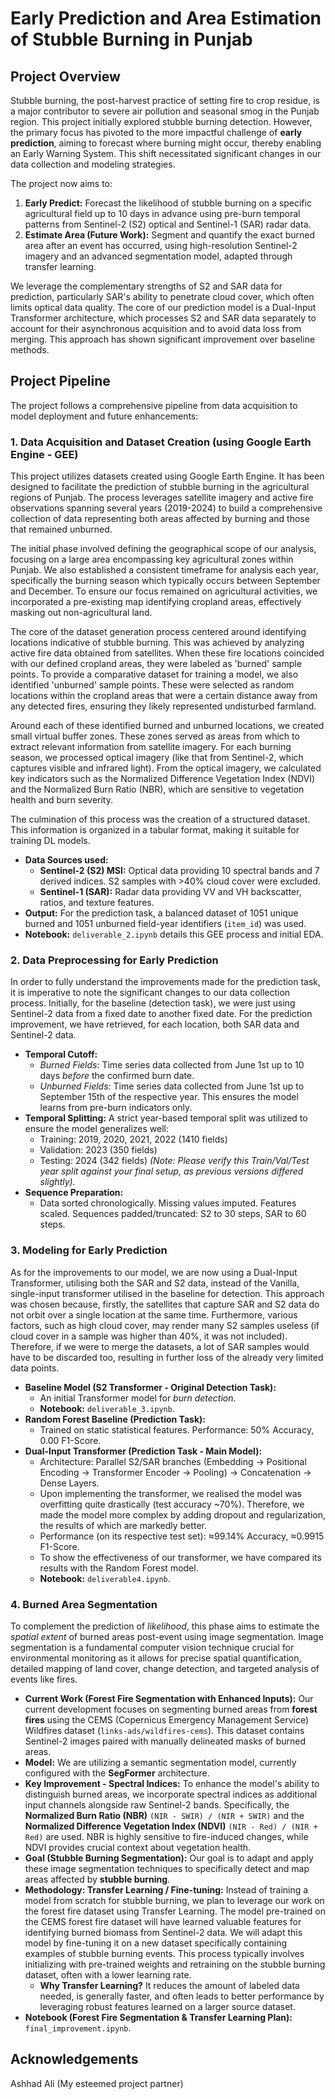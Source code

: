 # Early Prediction and Area Estimation of Stubble Burning in Punjab

## Project Overview

Stubble burning, the post-harvest practice of setting fire to crop residue, is a major contributor to severe air pollution and seasonal smog in the Punjab region. This project initially explored stubble burning detection. However, the primary focus has pivoted to the more impactful challenge of **early prediction**, aiming to forecast where burning might occur, thereby enabling an Early Warning System. This shift necessitated significant changes in our data collection and modeling strategies.

The project now aims to:
1.  **Early Predict:** Forecast the likelihood of stubble burning on a specific agricultural field up to 10 days in advance using pre-burn temporal patterns from Sentinel-2 (S2) optical and Sentinel-1 (SAR) radar data.
2.  **Estimate Area (Future Work):** Segment and quantify the exact burned area after an event has occurred, using high-resolution Sentinel-2 imagery and an advanced segmentation model, adapted through transfer learning.

We leverage the complementary strengths of S2 and SAR data for prediction, particularly SAR's ability to penetrate cloud cover, which often limits optical data quality. The core of our prediction model is a Dual-Input Transformer architecture, which processes S2 and SAR data separately to account for their asynchronous acquisition and to avoid data loss from merging. This approach has shown significant improvement over baseline methods.

## Project Pipeline

The project follows a comprehensive pipeline from data acquisition to model deployment and future enhancements:

### 1. Data Acquisition and Dataset Creation (using Google Earth Engine - GEE)

This project utilizes datasets created using Google Earth Engine. It has been designed to facilitate the prediction of stubble burning in the agricultural regions of Punjab. The process leverages satellite imagery and active fire observations spanning several years (2019-2024) to build a comprehensive collection of data representing both areas affected by burning and those that remained unburned.

The initial phase involved defining the geographical scope of our analysis, focusing on a large area encompassing key agricultural zones within Punjab. We also established a consistent timeframe for analysis each year, specifically the burning season which typically occurs between September and December. To ensure our focus remained on agricultural activities, we incorporated a pre-existing map identifying cropland areas, effectively masking out non-agricultural land.

The core of the dataset generation process centered around identifying locations indicative of stubble burning. This was achieved by analyzing active fire data obtained from satellites. When these fire locations coincided with our defined cropland areas, they were labeled as 'burned' sample points. To provide a comparative dataset for training a model, we also identified 'unburned' sample points. These were selected as random locations within the cropland areas that were a certain distance away from any detected fires, ensuring they likely represented undisturbed farmland.

Around each of these identified burned and unburned locations, we created small virtual buffer zones. These zones served as areas from which to extract relevant information from satellite imagery. For each burning season, we processed optical imagery (like that from Sentinel-2, which captures visible and infrared light). From the optical imagery, we calculated key indicators such as the Normalized Difference Vegetation Index (NDVI) and the Normalized Burn Ratio (NBR), which are sensitive to vegetation health and burn severity.

The culmination of this process was the creation of a structured dataset. This information is organized in a tabular format, making it suitable for training DL models.

* **Data Sources used:**
    * **Sentinel-2 (S2) MSI:** Optical data providing 10 spectral bands and 7 derived indices. S2 samples with >40% cloud cover were excluded.
    * **Sentinel-1 (SAR):** Radar data providing VV and VH backscatter, ratios, and texture features.
* **Output:** For the prediction task, a balanced dataset of 1051 unique burned and 1051 unburned field-year identifiers (`item_id`) was used.
* **Notebook:** `deliverable_2.ipynb` details this GEE process and initial EDA.

### 2. Data Preprocessing for Early Prediction

In order to fully understand the improvements made for the prediction task, it is imperative to note the significant changes to our data collection process. Initially, for the baseline (detection task), we were just using Sentinel-2 data from a fixed date to another fixed date. For the prediction improvement, we have retrieved, for each location, both SAR data and Sentinel-2 data.

* **Temporal Cutoff:**
    * *Burned Fields:* Time series data collected from June 1st up to 10 days *before* the confirmed burn date.
    * *Unburned Fields:* Time series data collected from June 1st up to September 15th of the respective year. This ensures the model learns from pre-burn indicators only.
* **Temporal Splitting:** A strict year-based temporal split was utilized to ensure the model generalizes well:
    * Training: 2019, 2020, 2021, 2022 (1410 fields)
    * Validation: 2023 (350 fields)
    * Testing: 2024 (342 fields) *(Note: Please verify this Train/Val/Test year split against your final setup, as previous versions differed slightly).*
* **Sequence Preparation:**
    * Data sorted chronologically. Missing values imputed. Features scaled. Sequences padded/truncated: S2 to 30 steps, SAR to 60 steps.

### 3. Modeling for Early Prediction

As for the improvements to our model, we are now using a Dual-Input Transformer, utilising both the SAR and S2 data, instead of the Vanilla, single-input transformer utilised in the baseline for detection. This approach was chosen because, firstly, the satellites that capture SAR and S2 data do not orbit over a single location at the same time. Furthermore, various factors, such as high cloud cover, may render many S2 samples useless (if cloud cover in a sample was higher than 40%, it was not included). Therefore, if we were to merge the datasets, a lot of SAR samples would have to be discarded too, resulting in further loss of the already very limited data points.

* **Baseline Model (S2 Transformer - Original Detection Task):**
    * An initial Transformer model for *burn detection*.
    * **Notebook:** `deliverable_3.ipynb`.
* **Random Forest Baseline (Prediction Task):**
    * Trained on static statistical features. Performance: 50% Accuracy, 0.00 F1-Score.
* **Dual-Input Transformer (Prediction Task - Main Model):**
    * Architecture: Parallel S2/SAR branches (Embedding -> Positional Encoding -> Transformer Encoder -> Pooling) -> Concatenation -> Dense Layers.
    * Upon implementing the transformer, we realised the model was overfitting quite drastically (test accuracy ~70%). Therefore, we made the model more complex by adding dropout and regularization, the results of which are markedly better.
    * Performance (on its respective test set): ≈99.14% Accuracy, ≈0.9915 F1-Score.
    * To show the effectiveness of our transformer, we have compared its results with the Random Forest model.
    * **Notebook:** `deliverable4.ipynb`.

### 4. Burned Area Segmentation 

To complement the prediction of *likelihood*, this phase aims to estimate the *spatial extent* of burned areas post-event using image segmentation. Image segmentation is a fundamental computer vision technique crucial for environmental monitoring as it allows for precise spatial quantification, detailed mapping of land cover, change detection, and targeted analysis of events like fires.

* **Current Work (Forest Fire Segmentation with Enhanced Inputs):** Our current development focuses on segmenting burned areas from **forest fires** using the CEMS (Copernicus Emergency Management Service) Wildfires dataset (`links-ads/wildfires-cems`). This dataset contains Sentinel-2 images paired with manually delineated masks of burned areas.
* **Model:** We are utilizing a semantic segmentation model, currently configured with the **SegFormer** architecture.
* **Key Improvement - Spectral Indices:** To enhance the model's ability to distinguish burned areas, we incorporate spectral indices as additional input channels alongside raw Sentinel-2 bands. Specifically, the **Normalized Burn Ratio (NBR)** `(NIR - SWIR) / (NIR + SWIR)` and the **Normalized Difference Vegetation Index (NDVI)** `(NIR - Red) / (NIR + Red)` are used. NBR is highly sensitive to fire-induced changes, while NDVI provides crucial context about vegetation health.
* **Goal (Stubble Burning Segmentation):** Our goal is to adapt and apply these image segmentation techniques to specifically detect and map areas affected by **stubble burning**.
* **Methodology: Transfer Learning / Fine-tuning:** Instead of training a model from scratch for stubble burning, we plan to leverage our work on the forest fire dataset using Transfer Learning. The model pre-trained on the CEMS forest fire dataset will have learned valuable features for identifying burned biomass from Sentinel-2 data. We will adapt this model by fine-tuning it on a new dataset specifically containing examples of stubble burning events. This process typically involves initializing with pre-trained weights and retraining on the stubble burning dataset, often with a lower learning rate.
    * **Why Transfer Learning?** It reduces the amount of labeled data needed, is generally faster, and often leads to better performance by leveraging robust features learned on a larger source dataset.
* **Notebook (Forest Fire Segmentation & Transfer Learning Plan):** `final_improvement.ipynb`.



## Acknowledgements
Ashhad Ali (My esteemed project partner)
